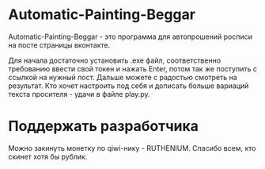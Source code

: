 # Automatic-Painting-Beggar

Automatic-Painting-Beggar - это программа для автопрошений росписи на посте страницы вконтакте.

Для начала достаточно установить .exe файл, соответственно требованию ввести свой токен и нажать Enter, потом так же поступить с ссылкой на нужный пост. Дальше можете с радостью смотреть на результат. Кто хочет настроить под себя и дописать больше вариаций текста просителя - удачи в файле play.py.


# Поддержать разработчика

Можно закинуть монетку по qiwi-нику - RUTHENIUM. Спасибо всем, кто скинет хотя бы рублик.
